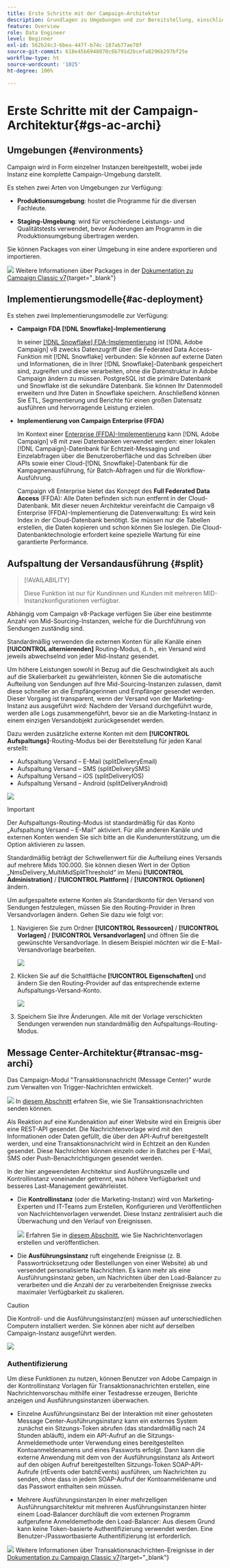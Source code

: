 ```yaml
---
title: Erste Schritte mit der Campaign-Architektur
description: Grundlagen zu Umgebungen und zur Bereitstellung, einschließlich der Berichterstellung für eine Kampagnenumgebung.
feature: Overview
role: Data Engineer
level: Beginner
exl-id: 562b24c3-6bea-447f-b74c-187ab77ae78f
source-git-commit: 618e45b6948070c6b791d2bcefa8296b297bf25e
workflow-type: ht
source-wordcount: '1025'
ht-degree: 100%

---
```


# Erste Schritte mit der Campaign-Architektur{#gs-ac-archi}

## Umgebungen {#environments}

Campaign wird in Form einzelner Instanzen bereitgestellt, wobei jede Instanz eine komplette Campaign-Umgebung darstellt.

Es stehen zwei Arten von Umgebungen zur Verfügung:

* **Produktionsumgebung**: hostet die Programme für die diversen Fachleute.

* **Staging-Umgebung**: wird für verschiedene Leistungs- und Qualitätstests verwendet, bevor Änderungen am Programm in die Produktionsumgebung übertragen werden.

Sie können Packages von einer Umgebung in eine andere exportieren und importieren.

![](../assets/do-not-localize/book.png) Weitere Informationen über Packages in der [Dokumentation zu Campaign Classic v7](https://experienceleague.adobe.com/docs/campaign-classic/using/getting-started/administration-basics/working-with-data-packages.html?lang=de){target="_blank"}

## Implementierungsmodelle{#ac-deployment}

Es stehen zwei Implementierungsmodelle zur Verfügung:

* **Campaign FDA [!DNL Snowflake]-Implementierung**

   In seiner [[!DNL Snowflake]  FDA-Implementierung](fda-deployment.md) ist [!DNL Adobe Campaign] v8 zwecks Datenzugriff über die Federated Data Access-Funktion mit [!DNL Snowflake] verbunden: Sie können auf externe Daten und Informationen, die in Ihrer [!DNL Snowflake]-Datenbank gespeichert sind, zugreifen und diese verarbeiten, ohne die Datenstruktur in Adobe Campaign ändern zu müssen. PostgreSQL ist die primäre Datenbank und Snowflake ist die sekundäre Datenbank. Sie können Ihr Datenmodell erweitern und Ihre Daten in Snowflake speichern. Anschließend können Sie ETL, Segmentierung und Berichte für einen großen Datensatz ausführen und hervorragende Leistung erzielen.

* **Implementierung von Campaign Enterprise (FFDA)**

   Im Kontext einer [Enterprise (FFDA)-Implementierung](enterprise-deployment.md) kann [!DNL Adobe Campaign] v8 mit zwei Datenbanken verwendet werden: einer lokalen [!DNL Campaign]-Datenbank für Echtzeit-Messaging und Einzelabfragen über die Benutzeroberfläche und das Schreiben über APIs sowie einer Cloud-[!DNL Snowflake]-Datenbank für die Kampagnenausführung, für Batch-Abfragen und für die Workflow-Ausführung.

   Campaign v8 Enterprise bietet das Konzept des **Full Federated Data Access** (FFDA): Alle Daten befinden sich nun entfernt in der Cloud-Datenbank. Mit dieser neuen Architektur vereinfacht die Campaign v8 Enterprise (FFDA)-Implementierung die Datenverwaltung: Es wird kein Index in der Cloud-Datenbank benötigt. Sie müssen nur die Tabellen erstellen, die Daten kopieren und schon können Sie loslegen. Die Cloud-Datenbanktechnologie erfordert keine spezielle Wartung für eine garantierte Performance.

## Aufspaltung der Versandausführung {#split}

>[!AVAILABILITY]
>
>Diese Funktion ist nur für Kundinnen und Kunden mit mehreren MID-Instanzkonfigurationen verfügbar.

Abhängig vom Campaign v8-Package verfügen Sie über eine bestimmte Anzahl von Mid-Sourcing-Instanzen, welche für die Durchführung von Sendungen zuständig sind.

Standardmäßig verwenden die externen Konten für alle Kanäle einen **[!UICONTROL alternierenden]** Routing-Modus, d. h., ein Versand wird jeweils abwechselnd von jeder Mid-Instanz gesendet.

Um höhere Leistungen sowohl in Bezug auf die Geschwindigkeit als auch auf die Skalierbarkeit zu gewährleisten, können Sie die automatische Aufteilung von Sendungen auf Ihre Mid-Sourcing-Instanzen zulassen, damit diese schneller an die Empfängerinnen und Empfänger gesendet werden. Dieser Vorgang ist transparent, wenn der Versand von der Marketing-Instanz aus ausgeführt wird: Nachdem der Versand durchgeführt wurde, werden alle Logs zusammengeführt, bevor sie an die Marketing-Instanz in einem einzigen Versandobjekt zurückgesendet werden.

Dazu werden zusätzliche externe Konten mit dem **[!UICONTROL Aufspaltungs]**-Routing-Modus bei der Bereitstellung für jeden Kanal erstellt:

* Aufspaltung Versand – E-Mail (splitDeliveryEmail)
* Aufspaltung Versand – SMS (splitDeliverySMS)
* Aufspaltung Versand – iOS (splitDeliveryIOS)
* Aufspaltung Versand – Android (splitDeliveryAndroid)

![](assets/splitted-delivery.png)

>[!IMPORTANT]
>
>Der Aufspaltungs-Routing-Modus ist standardmäßig für das Konto „Aufspaltung Versand – E-Mail“ aktiviert. Für alle anderen Kanäle und externen Konten wenden Sie sich bitte an die Kundenunterstützung, um die Option aktivieren zu lassen.
>
>Standardmäßig beträgt der Schwellenwert für die Aufteilung eines Versands auf mehrere Mids 100.000. Sie können diesen Wert in der Option „NmsDelivery_MultiMidSplitThreshold“ im Menü **[!UICONTROL Administration]** / **[!UICONTROL Plattform]** / **[!UICONTROL Optionen]** ändern.

Um aufgespaltete externe Konten als Standardkonto für den Versand von Sendungen festzulegen, müssen Sie den Routing-Provider in Ihren Versandvorlagen ändern. Gehen Sie dazu wie folgt vor:

1. Navigieren Sie zum Ordner **[!UICONTROL Ressourcen]** / **[!UICONTROL Vorlagen]** / **[!UICONTROL Versandvorlagen]** und öffnen Sie die gewünschte Versandvorlage. In diesem Beispiel möchten wir die E-Mail-Versandvorlage bearbeiten.

   ![](assets/split-default-list.png)

1. Klicken Sie auf die Schaltfläche **[!UICONTROL Eigenschaften]** und ändern Sie den Routing-Provider auf das entsprechende externe Aufspaltungs-Versand-Konto.

   ![](assets/split-default-delivery.png)

1. Speichern Sie Ihre Änderungen. Alle mit der Vorlage verschickten Sendungen verwenden nun standardmäßig den Aufspaltungs-Routing-Modus.

<!--In addition, you can select split external accounts as the default routing provider for all future delivery templates. To do this, change the value of the **[!UICONTROL xtkoption NmsBroadcast_DefaultProvider]** option to the name of the split account.

![](assets/split-default-options.png) -->

## Message Center-Architektur{#transac-msg-archi}

Das Campaign-Modul &quot;Transaktionsnachricht (Message Center)&quot; wurde zum Verwalten von Trigger-Nachrichten entwickelt.

![](../assets/do-not-localize/glass.png) In [diesem Abschnitt](../send/transactional.md) erfahren Sie, wie Sie Transaktionsnachrichten senden können.

Als Reaktion auf eine Kundenaktion auf einer Website wird ein Ereignis über eine REST-API gesendet. Die Nachrichtenvorlage wird mit den Informationen oder Daten gefüllt, die über den API-Aufruf bereitgestellt werden, und eine Transaktionsnachricht wird in Echtzeit an den Kunden gesendet. Diese Nachrichten können einzeln oder in Batches per E-Mail, SMS oder Push-Benachrichtigungen gesendet werden.

In der hier angewendeten Architektur sind Ausführungszelle und Kontrollinstanz voneinander getrennt, was höhere Verfügbarkeit und besseres Last-Management gewährleistet.

* Die **Kontrollinstanz** (oder die Marketing-Instanz) wird von Marketing-Experten und IT-Teams zum Erstellen, Konfigurieren und Veröffentlichen von Nachrichtenvorlagen verwendet. Diese Instanz zentralisiert auch die Überwachung und den Verlauf von Ereignissen.

   ![](../assets/do-not-localize/glass.png) Erfahren Sie in [diesem Abschnitt](../send/transactional.md), wie Sie Nachrichtenvorlagen erstellen und veröffentlichen.

* Die **Ausführungsinstanz** ruft eingehende Ereignisse (z. B. Passwortrücksetzung oder Bestellungen von einer Website) ab und versendet personalisierte Nachrichten. Es kann mehr als eine Ausführungsinstanz geben, um Nachrichten über den Load-Balancer zu verarbeiten und die Anzahl der zu verarbeitenden Ereignisse zwecks maximaler Verfügbarkeit zu skalieren.

>[!CAUTION]
>
>Die Kontroll- und die Ausführungsinstanz(en) müssen auf unterschiedlichen Computern installiert werden. Sie können aber nicht auf derselben Campaign-Instanz ausgeführt werden.

![](assets/messagecenter_diagram.png)

### Authentifizierung

Um diese Funktionen zu nutzen, können Benutzer von Adobe Campaign in der Kontrollinstanz Vorlagen für Transaktionsnachrichten erstellen, eine Nachrichtenvorschau mithilfe einer Testadresse erzeugen, Berichte anzeigen und Ausführungsinstanzen überwachen.

* Einzelne Ausführungsinstanz
Bei der Interaktion mit einer gehosteten Message Center-Ausführungsinstanz kann ein externes System zunächst ein Sitzungs-Token abrufen (das standardmäßig nach 24 Stunden abläuft), indem ein API-Aufruf an die Sitzungs-Anmeldemethode unter Verwendung eines bereitgestellten Kontoanmeldenamens und eines Passworts erfolgt.
Dann kann die externe Anwendung mit dem von der Ausführungsinstanz als Antwort auf den obigen Aufruf bereitgestellten Sitzungs-Token SOAP-API-Aufrufe (rtEvents oder batchEvents) ausführen, um Nachrichten zu senden, ohne dass in jedem SOAP-Aufruf der Kontoanmeldename und das Passwort enthalten sein müssen.

* Mehrere Ausführungsinstanzen
In einer mehrzelligen Ausführungsarchitektur mit mehreren Ausführungsinstanzen hinter einem Load-Balancer durchläuft die vom externen Programm aufgerufene Anmeldemethode den Load-Balancer: Aus diesem Grund kann keine Token-basierte Authentifizierung verwendet werden. Eine Benutzer-/Passwortbasierte Authentifizierung ist erforderlich.

![](../assets/do-not-localize/book.png) Weitere Informationen über Transaktionsnachrichten-Ereignisse in der [Dokumentation zu Campaign Classic v7](https://experienceleague.adobe.com/docs/campaign-classic/using/transactional-messaging/processing/event-description.html?lang=de#about-transactional-messaging-datamodel){target="_blank"}
